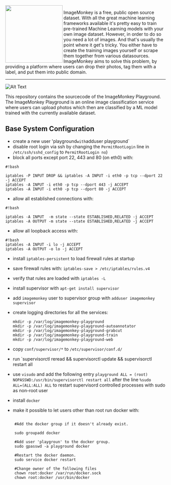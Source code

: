<img src="https://raw.githubusercontent.com/bbernhard/imagemonkey-core/develop/img/logo.png" align="left" width="180" >


ImageMonkey is a free, public open source dataset. With all the great machine learning frameworks available it's pretty easy to train pre-trained Machine Learning models with your own image dataset. However, in order to do so you need a lot of images. And that's usually the point where it get's tricky. You either have to create the training images yourself or scrape them together from various datasources. ImageMonkey aims to solve this problem, by providing a platform where users can drop their photos, tag them with a label, and put them into public domain.

---
![Alt Text](https://github.com/bbernhard/imagemonkey-core/raw/master/img/animation.gif)

This repository contains the sourcecode of the ImageMonkey Playground. The ImageMonkey Playground is an online image classification service where users can upload photos which then are classified by a ML model trained with the currently available dataset. 

## Base System Configuration ##

* create a new user 'playground` with `adduser playground` 
* disable root login via ssh by changing the `PermitRootLogin` line in `/etc/ssh/sshd_config` to `PermitRootLogin no`)
* block all ports except port 22, 443 and 80 (on eth0) with: 
```
#!bash

iptables -P INPUT DROP && iptables -A INPUT -i eth0 -p tcp --dport 22 -j ACCEPT
iptables -A INPUT -i eth0 -p tcp --dport 443 -j ACCEPT
iptables -A INPUT -i eth0 -p tcp --dport 80 -j ACCEPT
```

* allow all established connections with:

```
#!bash

iptables -A INPUT  -m state --state ESTABLISHED,RELATED -j ACCEPT
iptables -A OUTPUT -m state --state ESTABLISHED,RELATED -j ACCEPT
```

* allow all loopback access with:
```
#!bash
iptables -A INPUT -i lo -j ACCEPT
iptables -A OUTPUT -o lo -j ACCEPT
```

* install `iptables-persistent` to load firewall rules at startup
* save firewall rules with: `iptables-save > /etc/iptables/rules.v4`
* verify that rules are loaded with `iptables -L`



* install supervisor with `apt-get install supervisor`
* add `imagemonkey` user to supervisor group with `adduser imagemonkey supervisor`
* create logging directories for all the services:
  ```
  mkdir -p /var/log/imagemonkey-playground
  mkdir -p /var/log/imagemonkey-playground-autoannotator
  mkdir -p /var/log/imagemonkey-playground-grabcut
  mkdir -p /var/log/imagemonkey-playground-train
  mkdir -p /var/log/imagemonkey-playground-web
  ```
* copy `conf/supervisor/*` to `/etc/supervisor/conf.d/`
* run `supervisorctl reread && supervisorctl update && supervisorctl restart all

* use `visudo` and add the following entry `playground ALL = (root) NOPASSWD:/usr/bin/supervisorctl restart all` after the line `%sudo   ALL=(ALL:ALL) ALL` to restart supervisord controlled processes with sudo as non-root user

* install `docker`
* make it possible to let users other than root run docker with: 
```

    #Add the docker group if it doesn't already exist.
    
    sudo groupadd docker
    
    #Add user 'playgroun' to the docker group.
    sudo gpasswd -a playground docker
    
    #Restart the docker daemon.
    sudo service docker restart
    
    #Change owner of the following files
    chown root:docker /var/run/docker.sock
    chown root:docker /usr/bin/docker
```
